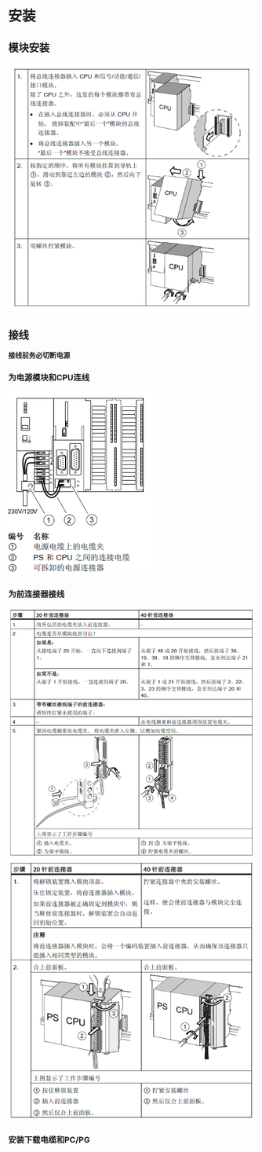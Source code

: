 # 安装
## 模块安装
![模块安装](image/模块安装.png)

## 接线
**接线前务必切断电源**

### 为电源模块和CPU连线
![为电源模块和CPU连线](image/为电源模块和CPU连线.png)

### 为前连接器接线
![为前连接器接线](image/为前连接器接线.png)
![插入前连接器](image/插入前连接器.png)

### 安装下载电缆和PC/PG